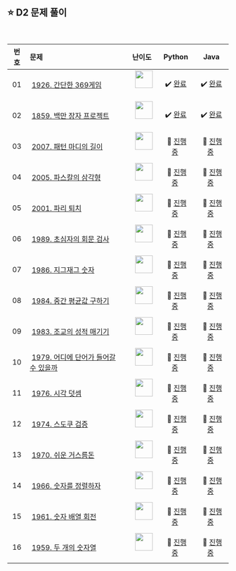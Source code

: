 ## ⭐️ D2 문제 풀이

<br>

| **번호** | **문제** | **난이도** | **Python** | **Java** |
|:--------:|:--------|:----------:|:----------:|:--------:|
| 01 | &nbsp;[1926. 간단한 369게임](https://swexpertacademy.com/main/code/problem/problemDetail.do?contestProbId=AV5PTeo6AHUDFAUq)&nbsp;&nbsp; | &nbsp;&nbsp;<img src="https://github.com/user-attachments/assets/6ab14f66-2602-424a-8ac7-8bda3d6b2bbe" width="40"/>&nbsp;&nbsp; | &nbsp;✔️ [완료](https://github.com/yuuforest/Algorithm/blob/main/05%20SWEA/D2/Python/Prob1926.py)&nbsp; | &nbsp;✔️ [완료](https://github.com/yuuforest/Algorithm/blob/main/05%20SWEA/D2/Java/src/Prob1926.java)&nbsp; |
| 02 | &nbsp;[1859. 백만 장자 프로젝트](https://swexpertacademy.com/main/code/problem/problemDetail.do?contestProbId=AV5LrsUaDxcDFAXc)&nbsp;&nbsp; | &nbsp;&nbsp;<img src="https://github.com/user-attachments/assets/6ab14f66-2602-424a-8ac7-8bda3d6b2bbe" width="40"/>&nbsp;&nbsp; | &nbsp;✔️ [완료](https://github.com/yuuforest/Algorithm/blob/main/05%20SWEA/D2/Python/Prob1859.py)&nbsp; | &nbsp;✔️ [완료](https://github.com/yuuforest/Algorithm/blob/main/05%20SWEA/D2/Java/src/Prob1859.java)&nbsp; |
| 03 | &nbsp;[2007. 패턴 마디의 길이](https://swexpertacademy.com/main/code/problem/problemDetail.do?contestProbId=AV5P1kNKAl8DFAUq)&nbsp;&nbsp; | &nbsp;&nbsp;<img src="https://github.com/user-attachments/assets/6ab14f66-2602-424a-8ac7-8bda3d6b2bbe" width="40"/>&nbsp;&nbsp; | &nbsp;💬 [진행 중]()&nbsp; | &nbsp;💬 [진행 중]()&nbsp; |
| 04 | &nbsp;[2005. 파스칼의 삼각형](https://swexpertacademy.com/main/code/problem/problemDetail.do?contestProbId=AV5P0-h6Ak4DFAUq)&nbsp;&nbsp; | &nbsp;&nbsp;<img src="https://github.com/user-attachments/assets/6ab14f66-2602-424a-8ac7-8bda3d6b2bbe" width="40"/>&nbsp;&nbsp; | &nbsp;💬 [진행 중]()&nbsp; | &nbsp;💬 [진행 중]()&nbsp; |
| 05 | &nbsp;[2001. 파리 퇴치](https://swexpertacademy.com/main/code/problem/problemDetail.do?contestProbId=AV5PzOCKAigDFAUq)&nbsp;&nbsp; | &nbsp;&nbsp;<img src="https://github.com/user-attachments/assets/6ab14f66-2602-424a-8ac7-8bda3d6b2bbe" width="40"/>&nbsp;&nbsp; | &nbsp;💬 [진행 중]()&nbsp; | &nbsp;💬 [진행 중]()&nbsp; |
| 06 | &nbsp;[1989. 초심자의 회문 검사](https://swexpertacademy.com/main/code/problem/problemDetail.do?contestProbId=AV5PyTLqAf4DFAUq)&nbsp;&nbsp; | &nbsp;&nbsp;<img src="https://github.com/user-attachments/assets/6ab14f66-2602-424a-8ac7-8bda3d6b2bbe" width="40"/>&nbsp;&nbsp; | &nbsp;💬 [진행 중]()&nbsp; | &nbsp;💬 [진행 중]()&nbsp; |
| 07 | &nbsp;[1986. 지그재그 숫자](https://swexpertacademy.com/main/code/problem/problemDetail.do?contestProbId=AV5PxmBqAe8DFAUq)&nbsp;&nbsp; | &nbsp;&nbsp;<img src="https://github.com/user-attachments/assets/6ab14f66-2602-424a-8ac7-8bda3d6b2bbe" width="40"/>&nbsp;&nbsp; | &nbsp;💬 [진행 중]()&nbsp; | &nbsp;💬 [진행 중]()&nbsp; |
| 08 | &nbsp;[1984. 중간 평균값 구하기](https://swexpertacademy.com/main/code/problem/problemDetail.do?contestProbId=AV5Pw_-KAdcDFAUq)&nbsp;&nbsp; | &nbsp;&nbsp;<img src="https://github.com/user-attachments/assets/6ab14f66-2602-424a-8ac7-8bda3d6b2bbe" width="40"/>&nbsp;&nbsp; | &nbsp;💬 [진행 중]()&nbsp; | &nbsp;💬 [진행 중]()&nbsp; |
| 09 | &nbsp;[1983. 조교의 성적 매기기](https://swexpertacademy.com/main/code/problem/problemDetail.do?contestProbId=AV5PwGK6AcIDFAUq)&nbsp;&nbsp; | &nbsp;&nbsp;<img src="https://github.com/user-attachments/assets/6ab14f66-2602-424a-8ac7-8bda3d6b2bbe" width="40"/>&nbsp;&nbsp; | &nbsp;💬 [진행 중]()&nbsp; | &nbsp;💬 [진행 중]()&nbsp; |
| 10 | &nbsp;[1979. 어디에 단어가 들어갈 수 있을까](https://swexpertacademy.com/main/code/problem/problemDetail.do?contestProbId=AV5PuPq6AaQDFAUq)&nbsp;&nbsp; | &nbsp;&nbsp;<img src="https://github.com/user-attachments/assets/6ab14f66-2602-424a-8ac7-8bda3d6b2bbe" width="40"/>&nbsp;&nbsp; | &nbsp;💬 [진행 중]()&nbsp; | &nbsp;💬 [진행 중]()&nbsp; |
| 11 | &nbsp;[1976. 시각 덧셈](https://swexpertacademy.com/main/code/problem/problemDetail.do?contestProbId=AV5PttaaAZIDFAUq)&nbsp;&nbsp; | &nbsp;&nbsp;<img src="https://github.com/user-attachments/assets/6ab14f66-2602-424a-8ac7-8bda3d6b2bbe" width="40"/>&nbsp;&nbsp; | &nbsp;💬 [진행 중]()&nbsp; | &nbsp;💬 [진행 중]()&nbsp; |
| 12 | &nbsp;[1974. 스도쿠 검증](https://swexpertacademy.com/main/code/problem/problemDetail.do?contestProbId=AV5Psz16AYEDFAUq)&nbsp;&nbsp; | &nbsp;&nbsp;<img src="https://github.com/user-attachments/assets/6ab14f66-2602-424a-8ac7-8bda3d6b2bbe" width="40"/>&nbsp;&nbsp; | &nbsp;💬 [진행 중]()&nbsp; | &nbsp;💬 [진행 중]()&nbsp; |
| 13 | &nbsp;[1970. 쉬운 거스름돈](https://swexpertacademy.com/main/code/problem/problemDetail.do?contestProbId=AV5PsIl6AXIDFAUq)&nbsp;&nbsp; | &nbsp;&nbsp;<img src="https://github.com/user-attachments/assets/6ab14f66-2602-424a-8ac7-8bda3d6b2bbe" width="40"/>&nbsp;&nbsp; | &nbsp;💬 [진행 중]()&nbsp; | &nbsp;💬 [진행 중]()&nbsp; |
| 14 | &nbsp;[1966. 숫자를 정렬하자](https://swexpertacademy.com/main/code/problem/problemDetail.do?contestProbId=AV5PrmyKAWEDFAUq)&nbsp;&nbsp; | &nbsp;&nbsp;<img src="https://github.com/user-attachments/assets/6ab14f66-2602-424a-8ac7-8bda3d6b2bbe" width="40"/>&nbsp;&nbsp; | &nbsp;💬 [진행 중]()&nbsp; | &nbsp;💬 [진행 중]()&nbsp; |
| 15 | &nbsp;[1961. 숫자 배열 회전](https://swexpertacademy.com/main/code/problem/problemDetail.do?contestProbId=AV5Pq-OKAVYDFAUq)&nbsp;&nbsp; | &nbsp;&nbsp;<img src="https://github.com/user-attachments/assets/6ab14f66-2602-424a-8ac7-8bda3d6b2bbe" width="40"/>&nbsp;&nbsp; | &nbsp;💬 [진행 중]()&nbsp; | &nbsp;💬 [진행 중]()&nbsp; |
| 16 | &nbsp;[1959. 두 개의 숫자열](https://swexpertacademy.com/main/code/problem/problemDetail.do?contestProbId=AV5PpoFaAS4DFAUq)&nbsp;&nbsp; | &nbsp;&nbsp;<img src="https://github.com/user-attachments/assets/6ab14f66-2602-424a-8ac7-8bda3d6b2bbe" width="40"/>&nbsp;&nbsp; | &nbsp;💬 [진행 중]()&nbsp; | &nbsp;💬 [진행 중]()&nbsp; |